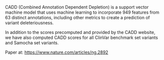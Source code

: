 CADD (Combined Annotation Dependent Depletion) is a support vector machine model that uses machine learning to incorporate 949 features from 63 distinct annotations, including other metrics to create a prediction of variant deleteriousness.

In addition to the scores precomputed and provided by the CADD website, we have also computed CADD scores for all ClinVar benchmark set variants and Samocha set variants.

Paper at: https://www.nature.com/articles/ng.2892
